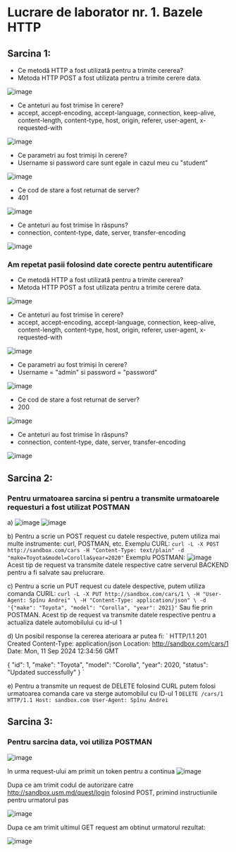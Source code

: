 # **Lucrare de laborator nr. 1. Bazele HTTP**  
## Sarcina 1:
- Ce metodă HTTP a fost utilizată pentru a trimite cererea?
- Metoda HTTP POST a fost utilizata pentru a trimite cerere data.
  
![image](https://github.com/user-attachments/assets/9d945ecd-a82e-4cd0-aa2e-829d0723b1b4)

- Ce anteturi au fost trimise în cerere?
- accept, accept-encoding, accept-language, connection, keep-alive, content-length, content-type, host, origin, referer, user-agent, x-requested-with
  
![image](https://github.com/user-attachments/assets/b59de548-70a3-4388-b6eb-629226f894ea)

- Ce parametri au fost trimiși în cerere?
- Username si password care sunt egale in cazul meu cu "student"
  
![image](https://github.com/user-attachments/assets/39545f6b-1233-4393-b4a6-a02d55465cd9)

- Ce cod de stare a fost returnat de server?
- 401
  
![image](https://github.com/user-attachments/assets/c8f9566a-25c1-4e0a-adb4-620d674fb138)

- Ce anteturi au fost trimise în răspuns?
- connection, content-type, date, server, transfer-encoding
  
![image](https://github.com/user-attachments/assets/30d33f74-1763-46fc-949d-f8b70e94bbf4)

### Am repetat pasii folosind date corecte pentru autentificare

- Ce metodă HTTP a fost utilizată pentru a trimite cererea?
- Metoda HTTP POST a fost utilizata pentru a trimite cerere data.
  
![image](https://github.com/user-attachments/assets/449dd19b-b201-427b-8f62-c86181e9cef5)

- Ce anteturi au fost trimise în cerere?
- accept, accept-encoding, accept-language, connection, keep-alive, content-length, content-type, host, origin, referer, user-agent, x-requested-with
  
![image](https://github.com/user-attachments/assets/b59de548-70a3-4388-b6eb-629226f894ea)

- Ce parametri au fost trimiși în cerere?
- Username = "admin" si password = "password"
  
![image](https://github.com/user-attachments/assets/67b96664-20c5-42e1-aa4e-188f59b7f4f3)

- Ce cod de stare a fost returnat de server?
- 200
  
![image](https://github.com/user-attachments/assets/d1c5a20f-f7bf-43ae-b834-0f8d5ee4c689)

- Ce anteturi au fost trimise în răspuns?
- connection, content-type, date, server, transfer-encoding
  
![image](https://github.com/user-attachments/assets/30d33f74-1763-46fc-949d-f8b70e94bbf4)

## Sarcina 2:
### Pentru urmatoarea sarcina si pentru a transmite urmatoarele requesturi a fost utilizat POSTMAN
a)
![image](https://github.com/user-attachments/assets/d3203466-b68a-41a6-83ea-5a455634e3f8)
![image](https://github.com/user-attachments/assets/22752c4e-fc76-4cb5-ad24-e414a3206c7c)

b)  Pentru a scrie un POST request cu datele respective, putem utiliza mai multe instrumente: curl, POSTMAN, etc.
Exemplu CURL: ` curl -L -X POST http://sandbox.com/cars -H "Content-Type: text/plain" -d "make=Toyota&model=Corolla&year=2020" `
Exemplu POSTMAN:
![image](https://github.com/user-attachments/assets/c04eda5b-69fb-4d01-b137-d423055e04b6)
Acest tip de request va transmite datele respective catre serverul BACKEND pentru a fi salvate sau prelucrare.

c) Pentru a scrie un PUT request cu datele despective, putem utiliza comanda CURlL: 
`curl -L -X PUT http://sandbox.com/cars/1 \
-H "User-Agent: Spînu Andrei" \
-H "Content-Type: application/json" \
-d '{"make": "Toyota", "model": "Corolla", "year": 2021}'`
Sau fie prin POSTMAN. Acest tip de request va transmite datele respective pentru a actualiza datele automobilului cu id-ul 1

d) Un posibil response la cererea aterioara ar putea fi:
`
HTTP/1.1 201 Created
Content-Type: application/json
Location: http://sandbox.com/cars/1
Date: Mon, 11 Sep 2024 12:34:56 GMT

{
    "id": 1,
    "make": "Toyota",
    "model": "Corolla",
    "year": 2020,
    "status": "Updated successfully"
}
`

e) Pentru a transmite un request de DELETE folosind CURL putem folosi urmatoarea comanda care va sterge automobilul cu ID-ul 1
` DELETE /cars/1 HTTP/1.1
Host: sandbox.com
User-Agent: Spînu Andrei
`


## Sarcina 3:
### Pentru sarcina data, voi utiliza POSTMAN
![image](https://github.com/user-attachments/assets/964ecfde-bf80-45cd-8575-9155b3e03962)

In urma request-ului am primit un token pentru a continua
![image](https://github.com/user-attachments/assets/68beba27-1007-4eb3-9a2c-ec154760258e)

Dupa ce am trimit codul de autorizare catre http://sandbox.usm.md/quest/login folosind POST, primind instructiunile pentru urmatorul pas

![image](https://github.com/user-attachments/assets/51a97c35-0c1e-477a-82e9-aed20eeaad56)

Dupa ce am trimit ultimul GET request am obtinut urmatorul rezultat:

![image](https://github.com/user-attachments/assets/5f85bb0c-d03a-4162-afa5-a37e734bfeda)






